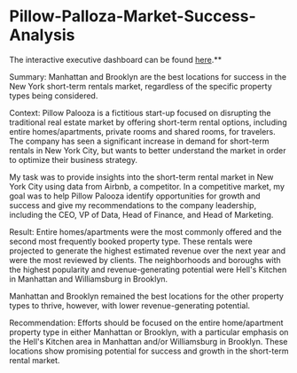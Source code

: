 # Pillow-Palloza-Market-Success-Analysis

The interactive executive dashboard can be found [here](https://public.tableau.com/app/profile/adaobi.okafor/viz/AirbnbShort-termRentals/Dashboard2).** 

Summary: Manhattan and Brooklyn are the best locations for success in the New York short-term rentals market, regardless of the specific property types being considered.


Context: Pillow Palooza is a fictitious start-up focused on disrupting the traditional real estate market by offering short-term rental options, including entire homes/apartments, private rooms and shared rooms, for travelers. The company has seen a significant increase in demand for short-term rentals in New York City, but wants to better understand the market in order to optimize their business strategy.

My task was to provide insights into the short-term rental market in New York City using data from Airbnb, a competitor. In a competitive market, my goal was to help Pillow Palooza identify opportunities for growth and success and give my recommendations to the company leadership, including the CEO, VP of Data, Head of Finance, and Head of Marketing.



Result: Entire homes/apartments were the most commonly offered and the second most frequently booked property type. These rentals were projected to generate the highest estimated revenue over the next year and were the most reviewed by clients. The neighborhoods and boroughs with the highest popularity and revenue-generating potential were Hell's Kitchen in Manhattan and Williamsburg in Brooklyn.

Manhattan and Brooklyn remained the best locations for the other property types to thrive, however, with lower revenue-generating potential.

Recommendation: Efforts should be focused on the entire home/apartment property type in either Manhattan or Brooklyn, with a particular emphasis on the Hell's Kitchen area in Manhattan and/or Williamsburg in Brooklyn. These locations show promising potential for success and growth in the short-term rental market.
